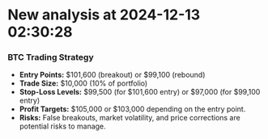 # New analysis at 2024-12-13 02:30:28

### **BTC Trading Strategy**
- **Entry Points:** $101,600 (breakout) or $99,100 (rebound)
- **Trade Size:** $10,000 (10% of portfolio)
- **Stop-Loss Levels:** $99,500 (for $101,600 entry) or $97,000 (for $99,100 entry)
- **Profit Targets:** $105,000 or $103,000 depending on the entry point.
- **Risks:** False breakouts, market volatility, and price corrections are potential risks to manage.

